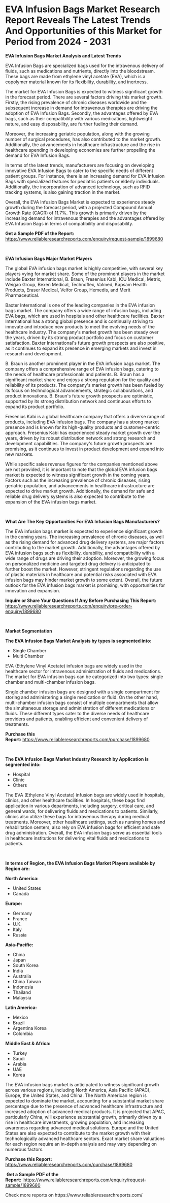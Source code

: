 <p><h1>EVA Infusion Bags Market Research Report Reveals The Latest Trends And Opportunities of this Market for Period from 2024 - 2031</h1></p><p><strong>EVA Infusion Bags Market Analysis and Latest Trends</strong></p>
<p><p>EVA Infusion Bags are specialized bags used for the intravenous delivery of fluids, such as medications and nutrients, directly into the bloodstream. These bags are made from ethylene vinyl acetate (EVA), which is a copolymer material known for its flexibility, durability, and inertness.</p><p>The market for EVA Infusion Bags is expected to witness significant growth in the forecast period. There are several factors driving this market growth. Firstly, the rising prevalence of chronic diseases worldwide and the subsequent increase in demand for intravenous therapies are driving the adoption of EVA Infusion Bags. Secondly, the advantages offered by EVA bags, such as their compatibility with various medications, lightweight nature, and easy disposability, are further fueling their demand.</p><p>Moreover, the increasing geriatric population, along with the growing number of surgical procedures, has also contributed to the market growth. Additionally, the advancements in healthcare infrastructure and the rise in healthcare spending in developing economies are further propelling the demand for EVA Infusion Bags.</p><p>In terms of the latest trends, manufacturers are focusing on developing innovative EVA Infusion Bags to cater to the specific needs of different patient groups. For instance, there is an increasing demand for EVA Infusion Bags with specialized features for pediatric patients or elderly individuals. Additionally, the incorporation of advanced technology, such as RFID tracking systems, is also gaining traction in the market.</p><p>Overall, the EVA Infusion Bags Market is expected to experience steady growth during the forecast period, with a projected Compound Annual Growth Rate (CAGR) of 11.7%. This growth is primarily driven by the increasing demand for intravenous therapies and the advantages offered by EVA Infusion Bags in terms of compatibility and disposability.</p></p>
<p><strong>Get a Sample PDF of the Report:&nbsp;</strong> <a href="https://www.reliableresearchreports.com/enquiry/request-sample/1899680">https://www.reliableresearchreports.com/enquiry/request-sample/1899680</a></p>
<p>&nbsp;</p>
<p><strong>EVA Infusion Bags Major Market Players</strong></p>
<p><p>The global EVA infusion bags market is highly competitive, with several key players vying for market share. Some of the prominent players in the market include Baxter International, B. Braun, Fresenius Kabi, ICU Medical, Metrix, Weigao Group, Bexen Medical, Technoflex, Valmed, Kapsam Health Products, Eraser Medical, Velfor Group, Hemedis, and Merit Pharmaceutical.</p><p>Baxter International is one of the leading companies in the EVA infusion bags market. The company offers a wide range of infusion bags, including EVA bags, which are used in hospitals and other healthcare facilities. Baxter International has a strong global presence and is continually striving to innovate and introduce new products to meet the evolving needs of the healthcare industry. The company's market growth has been steady over the years, driven by its strong product portfolio and focus on customer satisfaction. Baxter International's future growth prospects are also positive, as it continues to expand its presence in emerging markets and invest in research and development.</p><p>B. Braun is another prominent player in the EVA infusion bags market. The company offers a comprehensive range of EVA infusion bags, catering to the needs of healthcare professionals and patients. B. Braun has a significant market share and enjoys a strong reputation for the quality and reliability of its products. The company's market growth has been fueled by its focus on technological advancements, strategic collaborations, and product innovations. B. Braun's future growth prospects are optimistic, supported by its strong distribution network and continuous efforts to expand its product portfolio.</p><p>Fresenius Kabi is a global healthcare company that offers a diverse range of products, including EVA infusion bags. The company has a strong market presence and is known for its high-quality products and customer-centric approach. Fresenius Kabi has experienced steady market growth over the years, driven by its robust distribution network and strong research and development capabilities. The company's future growth prospects are promising, as it continues to invest in product development and expand into new markets.</p><p>While specific sales revenue figures for the companies mentioned above are not provided, it is important to note that the global EVA infusion bags market is expected to witness significant growth in the coming years. Factors such as the increasing prevalence of chronic diseases, rising geriatric population, and advancements in healthcare infrastructure are expected to drive market growth. Additionally, the demand for safe and reliable drug delivery systems is also expected to contribute to the expansion of the EVA infusion bags market.</p></p>
<p>&nbsp;</p>
<p><strong>What Are The Key Opportunities For EVA Infusion Bags Manufacturers?</strong></p>
<p><p>The EVA infusion bags market is expected to experience significant growth in the coming years. The increasing prevalence of chronic diseases, as well as the rising demand for advanced drug delivery systems, are major factors contributing to the market growth. Additionally, the advantages offered by EVA infusion bags such as flexibility, durability, and compatibility with a wide range of drugs are driving their adoption. Moreover, the growing focus on personalized medicine and targeted drug delivery is anticipated to further boost the market. However, stringent regulations regarding the use of plastic materials in healthcare and potential risks associated with EVA infusion bags may hinder market growth to some extent. Overall, the future outlook for the EVA infusion bags market is promising, with opportunities for innovation and expansion.</p></p>
<p><strong>Inquire or Share Your Questions If Any Before Purchasing This Report:</strong> <a href="https://www.reliableresearchreports.com/enquiry/pre-order-enquiry/1899680">https://www.reliableresearchreports.com/enquiry/pre-order-enquiry/1899680</a></p>
<p>&nbsp;</p>
<p><strong>Market Segmentation</strong></p>
<p><strong>The EVA Infusion Bags Market Analysis by types is segmented into:</strong></p>
<p><ul><li>Single Chamber</li><li>Multi Chamber</li></ul></p>
<p><p>EVA (Ethylene Vinyl Acetate) infusion bags are widely used in the healthcare sector for intravenous administration of fluids and medications. The market for EVA infusion bags can be categorized into two types: single chamber and multi-chamber infusion bags. </p><p>Single chamber infusion bags are designed with a single compartment for storing and administering a single medication or fluid. On the other hand, multi-chamber infusion bags consist of multiple compartments that allow the simultaneous storage and administration of different medications or fluids. These different types cater to the diverse needs of healthcare providers and patients, enabling efficient and convenient delivery of treatments.</p></p>
<p><strong>Purchase this Report:&nbsp;</strong><a href="https://www.reliableresearchreports.com/purchase/1899680">https://www.reliableresearchreports.com/purchase/1899680</a></p>
<p>&nbsp;</p>
<p><strong>The EVA Infusion Bags Market Industry Research by Application is segmented into:</strong></p>
<p><ul><li>Hospital</li><li>Clinic</li><li>Others</li></ul></p>
<p><p>The EVA (Ethylene Vinyl Acetate) infusion bags are widely used in hospitals, clinics, and other healthcare facilities. In hospitals, these bags find application in various departments, including surgery, critical care, and general wards, for delivering fluids and medications to patients. Similarly, clinics also utilize these bags for intravenous therapy during medical treatments. Moreover, other healthcare settings, such as nursing homes and rehabilitation centers, also rely on EVA infusion bags for efficient and safe drug administration. Overall, the EVA infusion bags serve as essential tools in healthcare institutions for delivering vital fluids and medications to patients.</p></p>
<p>&nbsp;</p>
<p><strong>In terms of Region, the EVA Infusion Bags Market Players available by Region are:</strong></p>
<p>
    <p> <strong> North America: </strong>
        <ul>
            <li>United States</li>
            <li>Canada</li>
        </ul>
        </p> 
    <p> <strong> Europe: </strong>
        <ul>
            <li>Germany</li>
            <li>France</li>
            <li>U.K.</li>
            <li>Italy</li>
            <li>Russia</li>
        </ul>
        </p> 
    <p> <strong> Asia-Pacific: </strong>
        <ul>
            <li>China</li>
            <li>Japan</li>
            <li>South Korea</li>
            <li>India</li>
            <li>Australia</li>
            <li>China Taiwan</li>
            <li>Indonesia</li>
            <li>Thailand</li>
            <li>Malaysia</li>
        </ul>
        </p> 
    <p> <strong> Latin America: </strong>
        <ul>
            <li>Mexico</li>
            <li>Brazil</li>
            <li>Argentina Korea</li>
            <li>Colombia</li>
        </ul>
        </p> 
    <p> <strong> Middle East & Africa: </strong>
        <ul>
            <li>Turkey</li>
            <li>Saudi</li>
            <li>Arabia</li>
            <li>UAE</li>
            <li>Korea</li>
        </ul>
    </p>
    </p>
<p><p>The EVA infusion bags market is anticipated to witness significant growth across various regions, including North America, Asia Pacific (APAC), Europe, the United States, and China. The North American region is expected to dominate the market, accounting for a substantial market share percentage due to the presence of advanced healthcare infrastructure and increased adoption of advanced medical products. It is projected that APAC, particularly China, will experience substantial growth, primarily driven by a rise in healthcare investments, growing population, and increasing awareness regarding advanced medical solutions. Europe and the United States are also expected to contribute to the market growth with their technologically advanced healthcare sectors. Exact market share valuations for each region require an in-depth analysis and may vary depending on numerous factors.</p></p>
<p><strong>Purchase this Report: </strong><a href="https://www.reliableresearchreports.com/purchase/1899680">https://www.reliableresearchreports.com/purchase/1899680</a></p>
<p>&nbsp;<strong>Get a Sample PDF of the Report:&nbsp;&nbsp;</strong><a href="https://www.reliableresearchreports.com/enquiry/request-sample/1899680">https://www.reliableresearchreports.com/enquiry/request-sample/1899680</a></p>
<p><strong></strong></p>
<p>Check more reports on https://www.reliableresearchreports.com/</p>